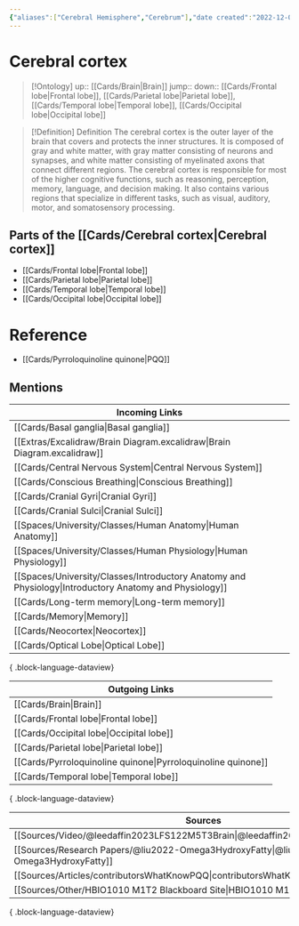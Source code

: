 ```yaml
---
{"aliases":["Cerebral Hemisphere","Cerebrum"],"date created":"2022-12-03 Sat","edited":"2023-04-06 Thu","tags":["Uni/LFS122","Uni/HBIO1009","on/Science/Biology/Anatomy"],"dg-publish":true,"permalink":"/cards/cerebral-cortex/","dgPassFrontmatter":true}
---
```


# Cerebral cortex

> [!Ontology]
> up:: [[Cards/Brain\|Brain]]
> jump::
> down:: [[Cards/Frontal lobe\|Frontal lobe]], [[Cards/Parietal lobe\|Parietal lobe]], [[Cards/Temporal lobe\|Temporal lobe]], [[Cards/Occipital lobe\|Occipital lobe]]

> [!Definition] Definition
> The cerebral cortex is the outer layer of the brain that covers and protects the inner structures. It is composed of gray and white matter, with gray matter consisting of neurons and synapses, and white matter consisting of myelinated axons that connect different regions. The cerebral cortex is responsible for most of the higher cognitive functions, such as reasoning, perception, memory, language, and decision making. It also contains various regions that specialize in different tasks, such as visual, auditory, motor, and somatosensory processing.

## Parts of the [[Cards/Cerebral cortex\|Cerebral cortex]]
- [[Cards/Frontal lobe\|Frontal lobe]]
- [[Cards/Parietal lobe\|Parietal lobe]]
- [[Cards/Temporal lobe\|Temporal lobe]]
- [[Cards/Occipital lobe\|Occipital lobe]]

# Reference
- [[Cards/Pyrroloquinoline quinone\|PQQ]]

## Mentions
| Incoming Links                                                                                            |
| --------------------------------------------------------------------------------------------------------- |
| [[Cards/Basal ganglia\|Basal ganglia]]                                                                 |
| [[Extras/Excalidraw/Brain Diagram.excalidraw\|Brain Diagram.excalidraw]]                               |
| [[Cards/Central Nervous System\|Central Nervous System]]                                               |
| [[Cards/Conscious Breathing\|Conscious Breathing]]                                                     |
| [[Cards/Cranial Gyri\|Cranial Gyri]]                                                                   |
| [[Cards/Cranial Sulci\|Cranial Sulci]]                                                                 |
| [[Spaces/University/Classes/Human Anatomy\|Human Anatomy]]                                             |
| [[Spaces/University/Classes/Human Physiology\|Human Physiology]]                                       |
| [[Spaces/University/Classes/Introductory Anatomy and Physiology\|Introductory Anatomy and Physiology]] |
| [[Cards/Long-term memory\|Long-term memory]]                                                           |
| [[Cards/Memory\|Memory]]                                                                               |
| [[Cards/Neocortex\|Neocortex]]                                                                         |
| [[Cards/Optical Lobe\|Optical Lobe]]                                                                   |

{ .block-language-dataview}

| Outgoing Links                                                  |
| --------------------------------------------------------------- |
| [[Cards/Brain\|Brain]]                                       |
| [[Cards/Frontal lobe\|Frontal lobe]]                         |
| [[Cards/Occipital lobe\|Occipital lobe]]                     |
| [[Cards/Parietal lobe\|Parietal lobe]]                       |
| [[Cards/Pyrroloquinoline quinone\|Pyrroloquinoline quinone]] |
| [[Cards/Temporal lobe\|Temporal lobe]]                       |

{ .block-language-dataview}

| Sources                                                                                 |
| --------------------------------------------------------------------------------------- |
| [[Sources/Video/@leedaffin2023LFS122M5T3Brain\|@leedaffin2023LFS122M5T3Brain]]       |
| [[Sources/Research Papers/@liu2022-Omega3HydroxyFatty\|@liu2022-Omega3HydroxyFatty]] |
| [[Sources/Articles/contributorsWhatKnowPQQ\|contributorsWhatKnowPQQ]]                |
| [[Sources/Other/HBIO1010 M1T2 Blackboard Site\|HBIO1010 M1T2 Blackboard Site]]       |

{ .block-language-dataview}